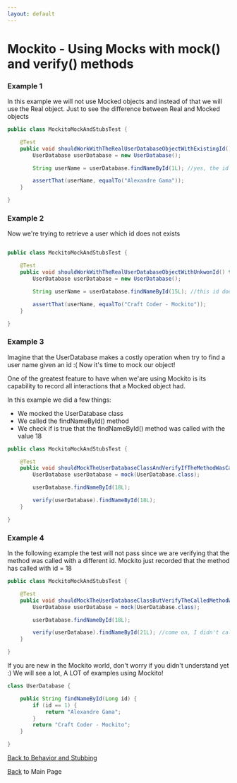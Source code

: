 ```yaml
---
layout: default
---
```


# Mockito - Using Mocks with mock() and verify() methods

### Example 1

In this example we will not use Mocked objects and instead of that we will use the Real object. Just to see the difference between Real and Mocked objects


```java
public class MockitoMockAndStubsTest {

	@Test
	public void shouldWorkWithTheRealUserDatabaseObjectWithExistingId() throws Exception {
		UserDatabase userDatabase = new UserDatabase();

		String userName = userDatabase.findNameById(1L); //yes, the id 1 exists as you can see in the UserDatabase class below

		assertThat(userName, equalTo("Alexandre Gama"));
	}

}
```

### Example 2

Now we're trying to retrieve a user which id does not exists

```java

public class MockitoMockAndStubsTest {

	@Test
	public void shouldWorkWithTheRealUserDatabaseObjectWithUnkwonId() throws Exception {
		UserDatabase userDatabase = new UserDatabase();

		String userName = userDatabase.findNameById(15L); //this id doesn't exist

		assertThat(userName, equalTo("Craft Coder - Mockito"));
	}

}
```

### Example 3

 Imagine that the UserDatabase makes a costly operation when try to find a user name
 given an id :(
 Now it's time to mock our object!

 One of the greatest feature to have when we'are using Mockito is its capability to
 record all interactions that a Mocked object had.

 In this example we did a few things:

 - We mocked the UserDatabase class
 - We called the findNameById() method
 - We check if is true that the findNameById() method was called with the value 18

```java
public class MockitoMockAndStubsTest {

	@Test
	public void shouldMockTheUserDatabaseClassAndVerifyIfTheMethodWasCalledWithTheCorrectId() throws Exception {
		UserDatabase userDatabase = mock(UserDatabase.class);

		userDatabase.findNameById(18L);

		verify(userDatabase).findNameById(18L);
	}

}
```

### Example 4

In the following example the test will not pass since we are verifying that the method was called
	 with a different id. Mockito just recorded that the method has called with id = 18

```java
public class MockitoMockAndStubsTest {

	@Test
	public void shouldMockTheUserDatabaseClassButVerifyTheCalledMethodWithWrongId() throws Exception {
		UserDatabase userDatabase = mock(UserDatabase.class);

		userDatabase.findNameById(18L);

		verify(userDatabase).findNameById(21L); //come on, I didn't call you with the value 21. The test will not pass :(
	}

}
```

If you are new in the Mockito world, don't worry if you didn't understand yet :) We will see a lot, A LOT of examples using Mockito!

```java
class UserDatabase {

	public String findNameById(Long id) {
		if (id == 1) {
			return "Alexandre Gama";
		}
		return "Craft Coder - Mockito";
	}

}
```

[Back to Behavior and Stubbing](mockito-behavior-and-stubbing)

[Back](/mockito-crafting-code) to Main Page
